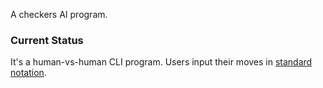 A checkers AI program.

### Current Status

It's a human-vs-human CLI program. Users input their moves in [standard notation](http://en.wikipedia.org/wiki/English_draughts#Notation).
